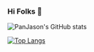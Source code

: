 ### Hi Folks 👋 
![PanJason's GitHub stats](https://github-readme-stats.vercel.app/api?username=PanJason&count_private=true&show_icons=true&theme=radical)

[![Top Langs](https://github-readme-stats.vercel.app/api/top-langs/?username=PanJason&theme=radical)](https://github.com/PanJason/github-readme-stats)

<!--
**PanJason/PanJason** is a ✨ _special_ ✨ repository because its `README.md` (this file) appears on your GitHub profile.

Here are some ideas to get you started:

- 🔭 I’m currently working on ...
- 🌱 I’m currently learning ...
- 👯 I’m looking to collaborate on ...
- 🤔 I’m looking for help with ...
- 💬 Ask me about ...
- 📫 How to reach me: ...
- 😄 Pronouns: ...
- ⚡ Fun fact: ...
-->
